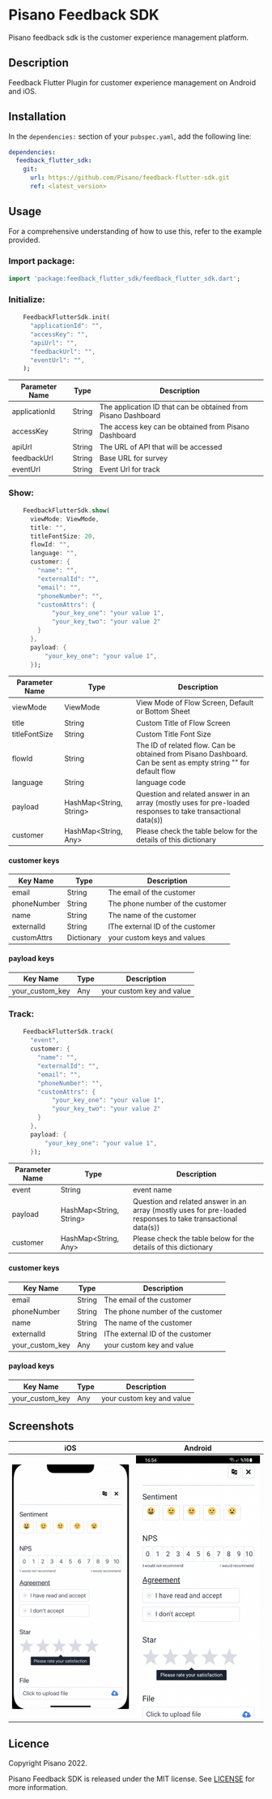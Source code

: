 
# Pisano Feedback SDK

Pisano feedback sdk is the customer experience management platform.

## Description

Feedback Flutter Plugin for customer experience management on Android and iOS.

## Installation

In the `dependencies:` section of your `pubspec.yaml`, add the following line:

```yaml
dependencies:
  feedback_flutter_sdk:
    git:
      url: https://github.com/Pisano/feedback-flutter-sdk.git
      ref: <latest_version>
```

## Usage
For a comprehensive understanding of how to use this, refer to the example provided.

### Import package:

``` dart
import 'package:feedback_flutter_sdk/feedback_flutter_sdk.dart';
```

### Initialize:

``` dart
    FeedbackFlutterSdk.init(
      "applicationId": "",
      "accessKey": "",
      "apiUrl": "",
      "feedbackUrl": "",
      "eventUrl": "",
    );
```
| Parameter Name | Type  | Description  |
| ------- | --- | --- |
| applicationId | String | The application ID that can be obtained from Pisano Dashboard |
| accessKey | String | The access key can be obtained from Pisano Dashboard |
| apiUrl | String | The URL of API that will be accessed |
| feedbackUrl | String | Base URL for survey |
| eventUrl | String | Event Url for track |

### Show:

``` dart
    FeedbackFlutterSdk.show(
      viewMode: ViewMode,
      title: "",
      titleFontSize: 20,
      flowId: "",
      language: "",
      customer: {
        "name": "",
        "externalId": "",
        "email": "",
        "phoneNumber": "",
        "customAttrs": {
            "your_key_one": "your value 1",
            "your_key_two": "your value 2"
        }
      },
      payload: {
          "your_key_one": "your value 1",
      });
```

| Parameter Name | Type  | Description  |
| ------- | --- | --- |
| viewMode | ViewMode | View Mode of Flow Screen, Default or Bottom Sheet |
| title | String | Custom Title of Flow Screen |
| titleFontSize | String | Custom Title Font Size |
| flowId | String | The ID of related flow. Can be obtained from Pisano Dashboard. Can be sent as empty string "" for default flow |
| language | String | language code |
| payload | HashMap<String, String> | Question and related answer in an array (mostly uses for pre-loaded responses to take transactional data(s)) |
| customer | HashMap<String, Any> | Please check the table below for the details of this dictionary |

#### customer keys
| Key Name | Type  | Description  |
| ------- | --- | --- |
| email | String | The email of the customer |
| phoneNumber | String | The phone number of the customer |
| name | String | The name of the customer |
| externalId | String | lThe external ID of the customer |
| customAttrs | Dictionary | your custom keys and values |

#### payload keys
| Key Name | Type  | Description  |
| ------- | --- | --- |
| your_custom_key | Any | your custom key and value |

### Track:

``` dart
    FeedbackFlutterSdk.track(
      "event",
      customer: {
        "name": "",
        "externalId": "",
        "email": "",
        "phoneNumber": "",
        "customAttrs": {
            "your_key_one": "your value 1",
            "your_key_two": "your value 2"
        }
      },
      payload: {
          "your_key_one": "your value 1",
      });
```

| Parameter Name | Type  | Description  |
| ------- | --- | --- |
| event | String | event name |
| payload | HashMap<String, String> | Question and related answer in an array (mostly uses for pre-loaded responses to take transactional data(s)) |
| customer | HashMap<String, Any> | Please check the table below for the details of this dictionary |

#### customer keys
| Key Name | Type  | Description  |
| ------- | --- | --- |
| email | String | The email of the customer |
| phoneNumber | String | The phone number of the customer |
| name | String | The name of the customer |
| externalId | String | lThe external ID of the customer |
| your_custom_key | Any | your custom key and value |

#### payload keys
| Key Name | Type  | Description  |
| ------- | --- | --- |
| your_custom_key | Any | your custom key and value |

## Screenshots

iOS              |  Android 
:-------------------------:|:-------------------------:
![alt-text-1](https://github.com/Pisano/feedback-flutter-sdk/blob/main/screenshots/screenshot_ios.png)  |  ![alt-text-2](https://github.com/Pisano/feedback-flutter-sdk/blob/main/screenshots/screenshot_android.png)

## Licence

Copyright Pisano 2022.

Pisano Feedback SDK is released under the MIT license. See [LICENSE](https://github.com/Pisano/feedback-flutter-sdk/blob/main/LICENSE)  for more information.
